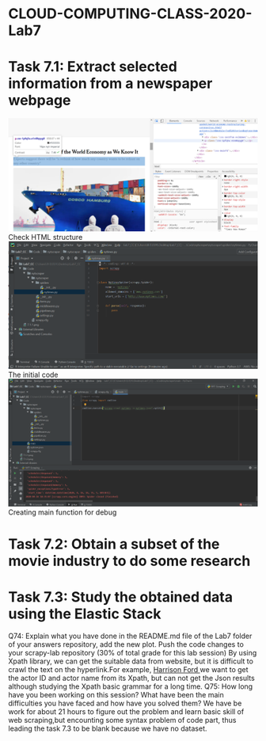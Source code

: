 # CLOUD-COMPUTING-CLASS-2020-Lab7
# Task 7.1: Extract selected information from a newspaper webpage

![](7.1.1.png)
Check HTML structure
![](7.1.2.png)
The initial code
![](7.1.3.png)
Creating main function for debug

# Task 7.2: Obtain a subset of the movie industry to do some research  
# Task 7.3: Study the obtained data using the Elastic Stack  

Q74: Explain what you have done in the README.md file of the Lab7 folder of your answers repository, add the new plot. Push the code changes to your scrapy-lab repository (30% of total grade for this lab session)
By using Xpath library, we can get the suitable data from website, but it is difficult to crawl the text on the hyperlink.For example, <a href="/name/nm0000148/?ref_=ttfc_fc_cl_t1"> Harrison Ford
</a>
we want to get the actor ID and actor name from its Xpath, but can not get the Json results although studying the Xpath basic grammar for a long time. 
Q75: How long have you been working on this session? What have been the main difficulties you have faced and how have you solved them?
We have be work for about 21 hours to figure out the problem and learn basic skill of web scraping,but encounting some syntax problem of code part, thus leading the task 7.3 to be blank because we have no dataset.
